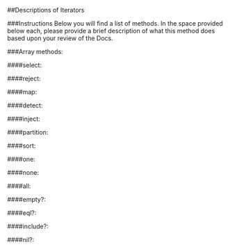 ##Descriptions of Iterators

###Instructions
Below you will find a list of methods. In the space provided below each, please provide a brief description of what this method does based upon your review of the Docs. 

###Array methods:

####select:

####reject:

####map:

####detect:

####inject:

####partition:

####sort:

####one:

####none:

####all:

####empty?:

####eql?:

####include?:

####nil?:


